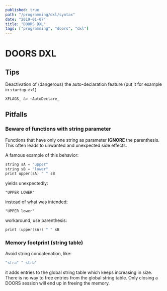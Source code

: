 ```yaml
---
published: true
path: "/programming/dxl/syntax"
date: "2019-01-07"
title: "DOORS DXL"
tags: ["programming", "doors", "dxl"]
---
```


# DOORS DXL

## Tips

Deactivation of (dangerous) the auto-declaration feature (put it for example in `startup.dxl`)

```c
XFLAGS_ &= ~AutoDeclare_
```

## Pitfalls

### Beware of functions with string parameter

Functions that have only one string as parameter **IGNORE** the parenthesis. This often leads to unwanted and unexpected side effects.

A famous example of this behavior:

```c
string sA = "upper"
string sB = "lower"
print upper(sA) " " sB
```

yields unexpectedly:

```
"UPPER LOWER"
```

instead of what was intended:

```
"UPPER lower"
```

workaround, use parenthesis:

```c
print (upper(sA)) " " sB
```

### Memory footprint (string table)

Avoid string concatenation, like:

```c
"stra" " strb"
```

it adds entries to the global string table which keeps increasing in size. There is no way to free entries from the global string table. Only closing a DOORS session will end up in freeing the memory.


